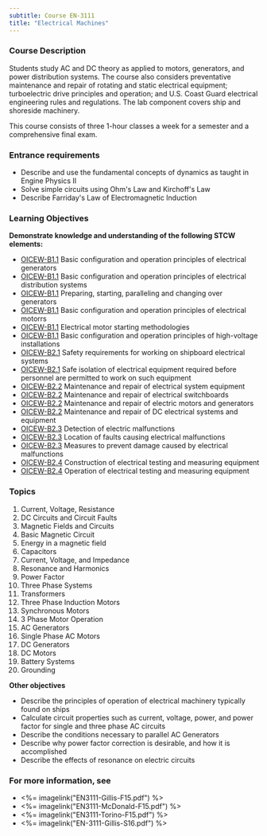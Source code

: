 ```yaml
---
subtitle: Course EN-3111
title: "Electrical Machines"
---
```


### Course Description

Students study AC and DC theory as applied to motors, generators, and power distribution systems. The course also considers preventative maintenance and repair of rotating and static electrical equipment; turboelectric drive principles and operation; and U.S. Coast Guard electrical engineering rules and regulations. The lab component covers ship and shoreside machinery.

This course consists of three 1-hour classes a week for a semester and a comprehensive final exam.

### Entrance requirements

* Describe and use the fundamental concepts of dynamics as taught in Engine Physics II
* Solve simple circuits using Ohm's Law and Kirchoff's Law
* Describe Farriday's Law of Electromagnetic Induction


### Learning Objectives

**Demonstrate knowledge and understanding of the following STCW elements:**

* [OICEW-B1.1]({{site.baseurl}}/tables/31.html#OICEW-B1.1) Basic configuration and operation principles of electrical generators
* [OICEW-B1.1]({{site.baseurl}}/tables/31.html#OICEW-B1.1) Basic configuration and operation principles of electrical distribution systems
* [OICEW-B1.1]({{site.baseurl}}/tables/31.html#OICEW-B1.1) Preparing, starting, paralleling and changing over generators
* [OICEW-B1.1]({{site.baseurl}}/tables/31.html#OICEW-B1.1) Basic configuration and operation principles of electrical motorrs
* [OICEW-B1.1]({{site.baseurl}}/tables/31.html#OICEW-B1.1) Electrical motor starting methodologies
* [OICEW-B1.1]({{site.baseurl}}/tables/31.html#OICEW-B1.1) Basic configuration and operation principles of high-voltage installations
* [OICEW-B2.1]({{site.baseurl}}/tables/31.html#OICEW-B2.1) Safety requirements for working on shipboard electrical systems
* [OICEW-B2.1]({{site.baseurl}}/tables/31.html#OICEW-B2.1) Safe isolation of electrical equipment required before personnel are permitted to work on such equipment
* [OICEW-B2.2]({{site.baseurl}}/tables/31.html#OICEW-B2.2) Maintenance and repair of electrical system equipment
* [OICEW-B2.2]({{site.baseurl}}/tables/31.html#OICEW-B2.2) Maintenance and repair of electrical switchboards
* [OICEW-B2.2]({{site.baseurl}}/tables/31.html#OICEW-B2.2) Maintenance and repair of electric motors and generators
* [OICEW-B2.2]({{site.baseurl}}/tables/31.html#OICEW-B2.2) Maintenance and repair of DC electrical systems and equipment
* [OICEW-B2.3]({{site.baseurl}}/tables/31.html#OICEW-B2.3) Detection of electric malfunctions
* [OICEW-B2.3]({{site.baseurl}}/tables/31.html#OICEW-B2.3) Location of faults causing electrical malfunctions
* [OICEW-B2.3]({{site.baseurl}}/tables/31.html#OICEW-B2.3) Measures to prevent damage caused by electrical malfunctions
* [OICEW-B2.4]({{site.baseurl}}/tables/31.html#OICEW-B2.4) Construction of electrical testing and measuring equipment
* [OICEW-B2.4]({{site.baseurl}}/tables/31.html#OICEW-B2.4) Operation of electrical testing and measuring equipment


### Topics

1. Current, Voltage, Resistance
2. DC Circuits and Circuit Faults
3. Magnetic Fields and Circuits
4. Basic Magnetic Circuit
5. Energy in a magnetic field
6. Capacitors
7. Current, Voltage, and Impedance
8. Resonance and Harmonics
9. Power Factor
10. Three Phase Systems
11. Transformers
12. Three Phase Induction Motors
13. Synchronous Motors
14. 3 Phase Motor Operation
15. AC Generators
16. Single Phase AC Motors
17. DC Generators
18. DC Motors
19. Battery Systems
20. Grounding



**Other objectives**


* Describe the principles of operation of electrical machinery typically found on ships
* Calculate circuit properties such as current, voltage, power, and power factor for single and three phase AC circuits
* Describe the conditions necessary to parallel AC Generators
* Describe why power factor correction is desirable, and how it is accomplished
* Describe the effects of resonance on electric circuits


### For more information, see 

* <%= imagelink("EN3111-Gillis-F15.pdf") %> 
* <%= imagelink("EN3111-McDonald-F15.pdf") %> 
* <%= imagelink("EN3111-Torino-F15.pdf") %> 
* <%= imagelink("EN-3111-Gillis-S16.pdf") %> 



